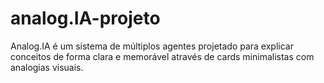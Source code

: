 # analog.IA-projeto
Analog.IA é um sistema de múltiplos agentes projetado para explicar conceitos de forma clara e memorável através de cards minimalistas com analogias visuais.
